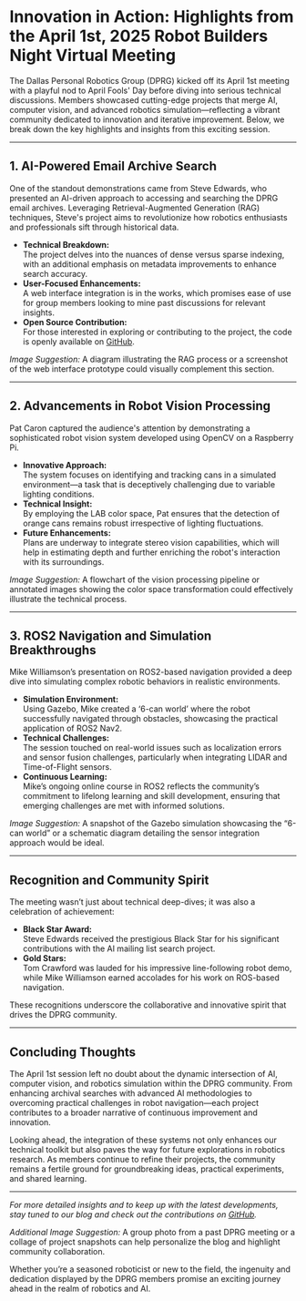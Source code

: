 # Innovation in Action: Highlights from the April 1st, 2025 Robot Builders Night Virtual Meeting

The Dallas Personal Robotics Group (DPRG) kicked off its April 1st meeting with a playful nod to April Fools' Day before diving into serious technical discussions. Members showcased cutting-edge projects that merge AI, computer vision, and advanced robotics simulation—reflecting a vibrant community dedicated to innovation and iterative improvement. Below, we break down the key highlights and insights from this exciting session.

---

## 1. AI-Powered Email Archive Search

One of the standout demonstrations came from Steve Edwards, who presented an AI-driven approach to accessing and searching the DPRG email archives. Leveraging Retrieval-Augmented Generation (RAG) techniques, Steve's project aims to revolutionize how robotics enthusiasts and professionals sift through historical data.

- **Technical Breakdown:**  
  The project delves into the nuances of dense versus sparse indexing, with an additional emphasis on metadata improvements to enhance search accuracy.  
- **User-Focused Enhancements:**  
  A web interface integration is in the works, which promises ease of use for group members looking to mine past discussions for relevant insights.  
- **Open Source Contribution:**  
  For those interested in exploring or contributing to the project, the code is openly available on [GitHub](https://github.com/sedwardstx/DprgArchiveAgent).  

*Image Suggestion:* A diagram illustrating the RAG process or a screenshot of the web interface prototype could visually complement this section.

---

## 2. Advancements in Robot Vision Processing

Pat Caron captured the audience's attention by demonstrating a sophisticated robot vision system developed using OpenCV on a Raspberry Pi.

- **Innovative Approach:**  
  The system focuses on identifying and tracking cans in a simulated environment—a task that is deceptively challenging due to variable lighting conditions.  
- **Technical Insight:**  
  By employing the LAB color space, Pat ensures that the detection of orange cans remains robust irrespective of lighting fluctuations.  
- **Future Enhancements:**  
  Plans are underway to integrate stereo vision capabilities, which will help in estimating depth and further enriching the robot's interaction with its surroundings.

*Image Suggestion:* A flowchart of the vision processing pipeline or annotated images showing the color space transformation could effectively illustrate the technical process.

---

## 3. ROS2 Navigation and Simulation Breakthroughs

Mike Williamson’s presentation on ROS2-based navigation provided a deep dive into simulating complex robotic behaviors in realistic environments.

- **Simulation Environment:**  
  Using Gazebo, Mike created a ‘6-can world’ where the robot successfully navigated through obstacles, showcasing the practical application of ROS2 Nav2.  
- **Technical Challenges:**  
  The session touched on real-world issues such as localization errors and sensor fusion challenges, particularly when integrating LIDAR and Time-of-Flight sensors.  
- **Continuous Learning:**  
  Mike’s ongoing online course in ROS2 reflects the community’s commitment to lifelong learning and skill development, ensuring that emerging challenges are met with informed solutions.

*Image Suggestion:* A snapshot of the Gazebo simulation showcasing the “6-can world” or a schematic diagram detailing the sensor integration approach would be ideal.

---

## Recognition and Community Spirit

The meeting wasn’t just about technical deep-dives; it was also a celebration of achievement:
- **Black Star Award:**  
  Steve Edwards received the prestigious Black Star for his significant contributions with the AI mailing list search project.
- **Gold Stars:**  
  Tom Crawford was lauded for his impressive line-following robot demo, while Mike Williamson earned accolades for his work on ROS-based navigation.

These recognitions underscore the collaborative and innovative spirit that drives the DPRG community.

---

## Concluding Thoughts

The April 1st session left no doubt about the dynamic intersection of AI, computer vision, and robotics simulation within the DPRG community. From enhancing archival searches with advanced AI methodologies to overcoming practical challenges in robot navigation—each project contributes to a broader narrative of continuous improvement and innovation.

Looking ahead, the integration of these systems not only enhances our technical toolkit but also paves the way for future explorations in robotics research. As members continue to refine their projects, the community remains a fertile ground for groundbreaking ideas, practical experiments, and shared learning.

---

*For more detailed insights and to keep up with the latest developments, stay tuned to our blog and check out the contributions on [GitHub](https://github.com/sedwardstx/DprgArchiveAgent).*

*Additional Image Suggestion:* A group photo from a past DPRG meeting or a collage of project snapshots can help personalize the blog and highlight community collaboration.

Whether you’re a seasoned roboticist or new to the field, the ingenuity and dedication displayed by the DPRG members promise an exciting journey ahead in the realm of robotics and AI.